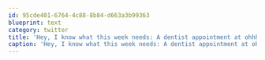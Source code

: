```yaml
---
id: 95cde401-6764-4c88-8b84-d663a3b99363
blueprint: text
category: twitter
title: 'Hey, I know what this week needs: A dentist appointment at ohhh.. say.. 2:15 tomorrow.'
caption: 'Hey, I know what this week needs: A dentist appointment at ohhh.. say.. 2:15 tomorrow.'
---
```

